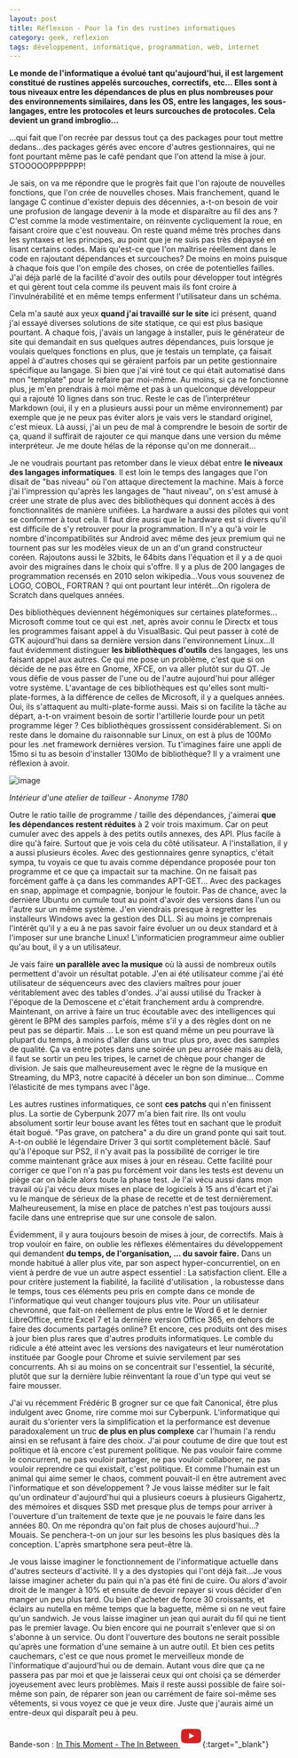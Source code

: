 ```yaml
---
layout: post
title: Réflexion - Pour la fin des rustines informatiques
category: geek, reflexion
tags: développement, informatique, programmation, web, internet
---
```


**Le monde de l'informatique a évolué tant qu'aujourd'hui, il est largement constitué de rustines appelés surcouches, correctifs, etc... Elles sont à tous niveaux entre les dépendances de plus en plus nombreuses pour des environnements similaires, dans les OS, entre les langages, les sous-langages, entre les protocoles et leurs surcouches de protocoles. Cela devient un grand imbroglio...**

...qui fait que l'on recrée par dessus tout ça des packages pour tout mettre dedans...des packages gérés avec encore d'autres gestionnaires, qui ne font pourtant même pas le café pendant que l'on attend la mise à jour. STOOOOOPPPPPPP!

Je sais, on va me répondre que le progrès fait que l'on rajoute de nouvelles fonctions, que l'on crée de nouvelles choses. Mais franchement, quand le langage C continue d'exister depuis des décennies, a-t-on besoin de voir une profusion de langage devenir à la mode et disparaître au fil des ans ? C'est comme la mode vestimentaire, on réinvente cycliquement la roue, en faisant croire que c'est nouveau. On reste quand même très proches dans les syntaxes et les principes, au point que je ne suis pas très dépaysé en lisant certains codes. Mais qu'est-ce que l'on maîtrise réellement dans le code en rajoutant dépendances et surcouches? De moins en moins puisque à chaque fois que l'on empile des choses, on crée de potentielles failles. J'ai déjà parlé de la facilité d'avoir des outils pour développer tout intégrés et qui gèrent tout cela comme ils peuvent mais ils font croire à l'invulnérabilité et en même temps enferment l'utilisateur dans un schéma.

Cela m'a sauté aux yeux **quand j'ai travaillé sur le site** ici présent, quand j'ai essayé diverses solutions de site statique, ce qui est plus basique pourtant. A chaque fois, j'avais un langage à installer, puis le générateur de site qui demandait en sus quelques autres dépendances, puis lorsque je voulais quelques fonctions en plus, que je testais un template, ça faisait appel à d'autres choses qui se géraient parfois par un petite gestionnaire spécifique au langage. Si bien que j'ai viré tout ce qui était automatisé dans mon "template" pour le refaire par moi-même. Au moins, si ça ne fonctionne plus, je m'en prendrais à moi même et pas à un quelconque développeur qui a rajouté 10 lignes dans son truc. Reste le cas de l’interpréteur Markdown (oui, il y en a plusieurs aussi pour un même environnement) par exemple que je ne peux pas éviter alors je vais vers le standard originel, c'est mieux. Là aussi, j'ai un peu de mal à comprendre le besoin de sortir de ça, quand il suffirait de rajouter ce qui manque dans une version du même interpréteur. Je me doute hélas de la réponse qu'on me donnerait...

Je ne voudrais pourtant pas retomber dans le vieux débat entre **le niveaux des langages informatiques**. Il est loin le temps des langages que l'on disait de "bas niveau" où l'on attaque directement la machine. Mais à force j'ai l'impression qu'après les langages de "haut niveau", on s'est amusé à créer une strate de plus avec des bibliothèques qui donnent accès à des fonctionnalités de manière unifiées. La hardware a aussi des pilotes qui vont se conformer à tout cela. Il faut dire aussi que le hardware est si divers qu'il est difficile de s'y retrouver pour la programmation. Il n'y a qu'à voir le nombre d'incompatibilités sur Android avec même des jeux premium qui ne tournent pas sur les modèles vieux de un an d'un grand constructeur coréen. Rajoutons aussi le 32bits, le 64bits dans l'équation et il y a de quoi avoir des migraines dans le choix qui s'offre. Il y a plus de 200 langages de programmation recensés en 2010 selon wikipedia...Vous vous souvenez de LOGO, COBOL, FORTRAN ? qui ont pourtant leur intérêt...On rigolera de Scratch dans quelques années.

Des bibliothèques deviennent hégémoniques sur certaines plateformes... Microsoft comme tout ce qui est .net, après avoir connu le Directx et tous les programmes faisant appel à du VisualBasic. Qui peut passer à coté de GTK aujourd'hui dans sa dernière version dans l'environnement Linux...Il faut évidemment distinguer **les bibliothèques d'outils** des langages, les uns faisant appel aux autres. Ce qui me pose un problème, c'est que si on décide de ne pas être en Gnome, XFCE, on va aller plutôt sur du QT. Je vous défie de vous passer de l'une ou de l'autre aujourd'hui pour alléger votre système. L'avantage de ces bibliothèques est qu'elles sont multi-plate-formes, à la différence de celles de Microsoft, il y a quelques années. Oui, ils s'attaquent au multi-plate-forme aussi. Mais si on facilite la tâche au départ, a-t-on vraiment besoin de sortir l'artillerie lourde pour un petit programme léger ? Ces bibliothèques grossissent considérablement. Si on reste dans le domaine du raisonnable sur Linux, on est à plus de 100Mo pour les .net framework dernières version. Tu t'imagines faire une appli de 15mo si tu as besoin d'installer 130Mo de bibliothèque? Il y a vraiment une réflexion à avoir.

![image](https://upload.wikimedia.org/wikipedia/commons/thumb/c/c0/Painting%3B_oil_on_canvas_-_Interior_of_a_Tailor%27s_Shop_-_Google_Art_Project.jpg/640px-Painting%3B_oil_on_canvas_-_Interior_of_a_Tailor%27s_Shop_-_Google_Art_Project.jpg)

*Intérieur d'une atelier de tailleur - Anonyme 1780*

Outre le ratio taille de programme / taille des dépendances, j'aimerai **que les dépendances restent réduites** à 2 voir trois maximum. Car on peut cumuler avec des appels à des petits outils annexes, des API. Plus facile à dire qu'à faire. Surtout que je vois cela du côté utilisateur. A l'installation, il y a aussi plusieurs écoles. Avec des gestionnaires genre synaptics, c'était sympa, tu voyais ce que tu avais comme dépendance proposée pour ton programme et ce que ça impactait sur ta machine. On ne faisait pas forcément gaffe à ça dans les commandes APT-GET... Avec des packages en snap, appimage et compagnie, bonjour le foutoir. Pas de chance, avec la dernière Ubuntu on cumule tout au point d'avoir des versions dans l'un ou l'autre sur un même système. J'en viendrais presque à regretter les installeurs Windows avec la gestion des DLL. Si au moins je comprenais l'intérêt qu'il y a eu à ne pas savoir faire évoluer un ou deux standard et à l'imposer sur une branche Linux! L'informaticien programmeur aime oublier qu'au bout, il y a un utilisateur.

Je vais faire **un parallèle avec la musique** où là aussi de nombreux outils permettent d'avoir un résultat potable. J'en ai été utilisateur comme j'ai été utilisateur de séquenceurs avec des claviers maîtres pour jouer véritablement avec des tables d'ondes. J'ai aussi utilisé du Tracker à l'époque de la Demoscene et c'était franchement ardu à comprendre. Maintenant, on arrive à faire un truc écoutable avec des intelligences qui gèrent le BPM des samples parfois, même s'il y a des règles dont on ne peut pas se départir. Mais ... Le son est quand même un peu pourrave là plupart du temps, à moins d'aller dans un truc plus pro, avec des samples de qualité. Ça va entre potes dans une soirée un peu arrosée mais au delà, il faut se sortir un peu les tripes, le carnet de chèque pour changer de division. Je sais que malheureusement avec le règne de la musique en Streaming, du MP3, notre capacité à déceler un bon son diminue... Comme l’élasticité de mes tympans avec l'âge. 

Les autres rustines informatiques, ce sont **ces patchs** qui n'en finissent plus. La sortie de Cyberpunk 2077 m'a bien fait rire. Ils ont voulu absolument sortir leur bouse avant les fêtes tout en sachant que le produit était bogué. "Pas grave, on patchera" a du dire un grand ponte qui sait tout. A-t-on oublié le légendaire Driver 3 qui sortit complètement bâclé. Sauf qu'à l'époque sur PS2, il n'y avait pas la possibilité de corriger le tire comme maintenant grâce aux mises à jour en réseau. Cette facilité pour corriger ce que l'on n'a pas pu forcément voir dans les tests est devenu un piège car on bâcle alors toute la phase test. Je l'ai vécu aussi dans mon travail où j'ai vécu deux mises en place de logiciels à 15 ans d'écart et j'ai vu le manque de sérieux de la phase de recette et de test dernièrement. Malheureusement, la mise en place de patches n'est pas toujours aussi facile dans une entreprise que sur une console de salon. 

Évidemment, il y aura toujours besoin de mises à jour, de correctifs. Mais à trop vouloir en faire, on oublie les réflexes élémentaires du développement qui demandent **du temps, de l'organisation, ... du savoir faire.** Dans un monde habitué à aller plus vite, par son aspect hyper-concurrentiel, on en vient à perdre de vue un autre aspect essentiel : La satisfaction client. Elle a pour critère justement la fiabilité, la facilité d'utilisation , la robustesse dans le temps, tous ces éléments peu pris en compte dans ce monde de l'informatique qui veut changer toujours plus vite. Pour un utilisateur chevronné, que fait-on réellement de plus entre le Word 6 et le dernier LibreOffice, entre Excel 7 et la dernière version Office 365, en dehors de faire des documents partagés online? Et encore, ces produits ont des mises à jour bien plus rares que d'autres produits informatiques. Le comble du ridicule a été atteint avec les versions des navigateurs et leur numérotation instituée par Google pour Chrome et suivie servilement par ses concurrents. Ah si au moins on se concentrait sur l'essentiel, la sécurité, plutôt que sur la dernière lubie réinventant la roue d'un type qui veut se faire mousser.

J'ai vu récemment Frédéric B grogner sur ce que fait Canonical, être plus indulgent avec Gnome, rire comme moi sur Cyberpunk. L'informatique qui aurait du s'orienter vers la simplification et la performance est devenue paradoxalement un truc **de plus en plus complexe** car l'humain l'a rendu ainsi en se refusant à faire des choix. J'ai pour coutume de dire que tout est politique et là encore c'est purement politique. Ne pas vouloir faire comme le concurrent, ne pas vouloir partager, ne pas vouloir collaborer, ne pas vouloir reprendre ce qui existait, c'est politique. Et comme l'humain est un animal qui aime semer le chaos, comment pouvait-il en être autrement avec l'informatique et son développement ? Je vous laisse méditer sur le fait qu'un ordinateur d'aujourd'hui qui a plusieurs coeurs à plusieurs Gigahertz, des mémoires et disques SSD met presque plus de temps pour arriver à l'ouverture d'un traitement de texte que je ne pouvais le faire dans les années 80. On me répondra qu'on fait plus de choses aujourd'hui...? Mouais. Se penchera-t-on un jour sur les besoins les plus basiques dès la conception. L'après smartphone sera peut-être là.

Je vous laisse imaginer le fonctionnement de l'informatique actuelle dans d'autres secteurs d'activité. Il y a des dystopies qui l'ont déjà fait...Je vous laisse imaginer acheter du pain  qui n'a pas été fini de cuire. Ou alors d'avoir droit de le manger à 10% et ensuite de devoir repayer si vous décider d'en manger un peu plus tard. Ou bien d'acheter de force 30 croissants, et éclairs au nutella en même temps que la baguette, même si on ne veut faire qu'un sandwich. Je vous laisse imaginer un jean qui aurait du fil qui ne tient pas le premier lavage. Ou bien encore qui ne pourrait s'enlever que si on s'abonne à un service. Ou dont l'ouverture des boutons ne serait possible qu'après une formation d'une semaine à un autre outil. Et bien ces petits cauchemars, c'est ce que nous promet le merveilleux monde de l'informatique d'aujourd'hui ou de demain. Autant vous dire que ça ne passera pas par moi et que je laisserai ceux qui ont choisi ça se démerder joyeusement avec leurs problèmes. Mais il reste aussi possible de faire soi-même son pain, de réparer son jean ou carrément de faire soi-même ses vêtements, si vous voyez ce que je veux dire. Juste que j'aurais aimé un entre-deux qui disparaît peu à peu.

Bande-son : [In This Moment - The In Between ![video](/images/youtube.png)](https://www.youtube.com/watch?v=pjOtKC_GZ9o){:target="_blank"}



